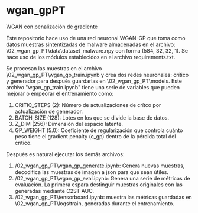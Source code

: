 # wgan_gpPT
WGAN con penalización de gradiente

Este repositorio hace uso de una red neuronal WGAN-GP que toma como datos muestras sintentizadas de malware almacenadas en el archivo: \02_wgan_gp_PT\data\dataset_malware.npy con forma (584, 32, 32, 1).
Se hace uso de los módulos establecidos en el archivo requirements.txt.

Se procesan las muestras en el archivo \02_wgan_gp_PT\wgan_gp_train.ipynb y crea dos redes neuronales: crítico y generador para después guardarlas en \02_wgan_gp_PT\models. Este archivo "wgan_gp_train.ipynb" tiene una serie de variables que pueden mejorar o empeorar el entrenamiento como:
1. CRITIC_STEPS (2): Número de actualizaciones de crítco por actualización de generador.
2. BATCH_SIZE (128): Lotes en los que se divide la base de datos.
3. Z_DIM (256): Dimensión del espacio latente.
4. GP_WEIGHT (5.0): Coeficiente de regularización que controla cuánto peso tiene el gradient penalty (c_gp) dentro de la pérdida total del crítico.


Después es natural ejecutar los demás archivos:
1. /02_wgan_gp_PT\wgan_gp_generate.ipynb: Genera nuevas muestras, decodifica las muestras de imagen a json para que sean útiles.
2. /02_wgan_gp_PT\wgan_gp_eval.ipynb: Genera una serie de métricas de evaluación. La primera espara destinguir muestras originales con las generadas mediante C2ST AUC.
3. /02_wgan_gp_PT\tensorboard.ipynb: muestra las métricas guardadas en \02_wgan_gp_PT\logs\train, generadas durante el entrenamiento.

